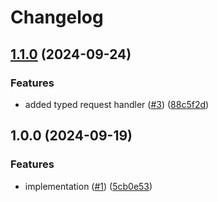 # Changelog

## [1.1.0](https://github.com/MapColonies/openapi-helpers/compare/v1.0.0...v1.1.0) (2024-09-24)


### Features

* added typed request handler ([#3](https://github.com/MapColonies/openapi-helpers/issues/3)) ([88c5f2d](https://github.com/MapColonies/openapi-helpers/commit/88c5f2dd125a9f3ba3f6cb36363ad69c6b72a298))

## 1.0.0 (2024-09-19)


### Features

* implementation ([#1](https://github.com/MapColonies/openapi-helpers/issues/1)) ([5cb0e53](https://github.com/MapColonies/openapi-helpers/commit/5cb0e53606b1bb3594aab1069539c98838de66ab))
